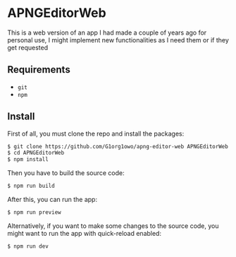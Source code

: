 # APNGEditorWeb
This is a web version of an app I had made a couple of years ago for personal use, I might implement new functionalities as I need them or if they get requested

## Requirements
- `git`
- `npm`

## Install
First of all, you must clone the repo and install the packages:
```bash
$ git clone https://github.com/G1org1owo/apng-editor-web APNGEditorWeb
$ cd APNGEditorWeb
$ npm install
```
Then you have to build the source code:
```bash
$ npm run build
```
After this, you can run the app:
```bash
$ npm run preview
```

Alternatively, if you want to make some changes to the source code, you might want to run the app with quick-reload enabled:
```bash
$ npm run dev
```
